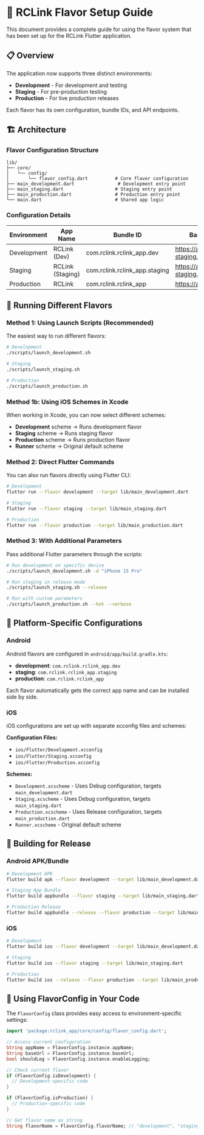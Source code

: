 # 🚀 RCLink Flavor Setup Guide

This document provides a complete guide for using the flavor system that has been set up for the RCLink Flutter application.

## 📋 Overview

The application now supports three distinct environments:

- **Development** - For development and testing
- **Staging** - For pre-production testing
- **Production** - For live production releases

Each flavor has its own configuration, bundle IDs, and API endpoints.

## 🏗️ Architecture

### Flavor Configuration Structure

```
lib/
├── core/
│   └── config/
│       └── flavor_config.dart          # Core flavor configuration
├── main_development.dart                # Development entry point
├── main_staging.dart                   # Staging entry point
├── main_production.dart                # Production entry point
└── main.dart                           # Shared app logic
```

### Configuration Details

| Environment | App Name         | Bundle ID                     | Base URL                      | Logging  |
| ----------- | ---------------- | ----------------------------- | ----------------------------- | -------- |
| Development | RCLink (Dev)     | com.rclink.rclink_app.dev     | https://api-staging.rclink.my | Enabled  |
| Staging     | RCLink (Staging) | com.rclink.rclink_app.staging | https://api-staging.rclink.my | Enabled  |
| Production  | RCLink           | com.rclink.rclink_app         | https://api.rclink.my         | Disabled |

## 🚀 Running Different Flavors

### Method 1: Using Launch Scripts (Recommended)

The easiest way to run different flavors:

```bash
# Development
./scripts/launch_development.sh

# Staging
./scripts/launch_staging.sh

# Production
./scripts/launch_production.sh
```

### Method 1b: Using iOS Schemes in Xcode

When working in Xcode, you can now select different schemes:

- **Development** scheme → Runs development flavor
- **Staging** scheme → Runs staging flavor
- **Production** scheme → Runs production flavor
- **Runner** scheme → Original default scheme

### Method 2: Direct Flutter Commands

You can also run flavors directly using Flutter CLI:

```bash
# Development
flutter run --flavor development --target lib/main_development.dart

# Staging
flutter run --flavor staging --target lib/main_staging.dart

# Production
flutter run --flavor production --target lib/main_production.dart
```

### Method 3: With Additional Parameters

Pass additional Flutter parameters through the scripts:

```bash
# Run development on specific device
./scripts/launch_development.sh -d "iPhone 15 Pro"

# Run staging in release mode
./scripts/launch_staging.sh --release

# Run with custom parameters
./scripts/launch_production.sh --hot --verbose
```

## 📱 Platform-Specific Configurations

### Android

Android flavors are configured in `android/app/build.gradle.kts`:

- **development**: `com.rclink.rclink_app.dev`
- **staging**: `com.rclink.rclink_app.staging`
- **production**: `com.rclink.rclink_app`

Each flavor automatically gets the correct app name and can be installed side by side.

### iOS

iOS configurations are set up with separate xcconfig files and schemes:

**Configuration Files:**

- `ios/Flutter/Development.xcconfig`
- `ios/Flutter/Staging.xcconfig`
- `ios/Flutter/Production.xcconfig`

**Schemes:**

- `Development.xcscheme` - Uses Debug configuration, targets `main_development.dart`
- `Staging.xcscheme` - Uses Debug configuration, targets `main_staging.dart`
- `Production.xcscheme` - Uses Release configuration, targets `main_production.dart`
- `Runner.xcscheme` - Original default scheme

## 🔧 Building for Release

### Android APK/Bundle

```bash
# Development APK
flutter build apk --flavor development --target lib/main_development.dart

# Staging App Bundle
flutter build appbundle --flavor staging --target lib/main_staging.dart

# Production Release
flutter build appbundle --release --flavor production --target lib/main_production.dart
```

### iOS

```bash
# Development
flutter build ios --flavor development --target lib/main_development.dart

# Staging
flutter build ios --flavor staging --target lib/main_staging.dart

# Production
flutter build ios --release --flavor production --target lib/main_production.dart
```

## 🎯 Using FlavorConfig in Your Code

The `FlavorConfig` class provides easy access to environment-specific settings:

```dart
import 'package:rclink_app/core/config/flavor_config.dart';

// Access current configuration
String appName = FlavorConfig.instance.appName;
String baseUrl = FlavorConfig.instance.baseUrl;
bool shouldLog = FlavorConfig.instance.enableLogging;

// Check current flavor
if (FlavorConfig.isDevelopment) {
  // Development-specific code
}

if (FlavorConfig.isProduction) {
  // Production-specific code
}

// Get flavor name as string
String flavorName = FlavorConfig.flavorName; // "development", "staging", "production"
```
